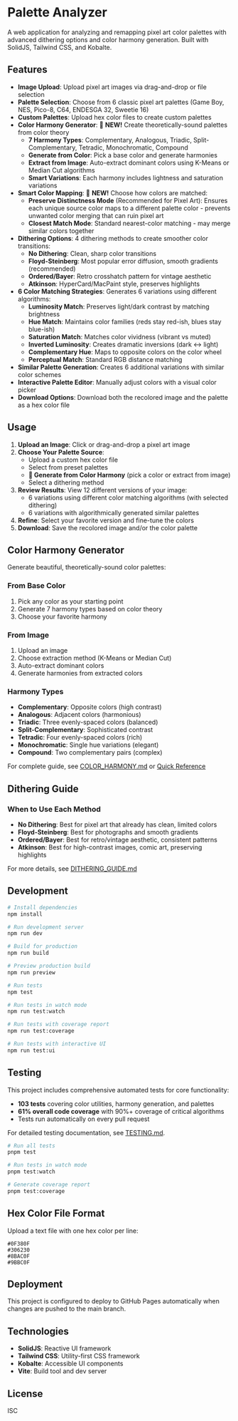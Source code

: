 # Palette Analyzer

A web application for analyzing and remapping pixel art color palettes with advanced dithering options and color harmony generation. Built with SolidJS, Tailwind CSS, and Kobalte.

## Features

- **Image Upload**: Upload pixel art images via drag-and-drop or file selection
- **Palette Selection**: Choose from 6 classic pixel art palettes (Game Boy, NES, Pico-8, C64, ENDESGA 32, Sweetie 16)
- **Custom Palettes**: Upload hex color files to create custom palettes
- **Color Harmony Generator**: 🎨 **NEW!** Create theoretically-sound palettes from color theory
  - **7 Harmony Types**: Complementary, Analogous, Triadic, Split-Complementary, Tetradic, Monochromatic, Compound
  - **Generate from Color**: Pick a base color and generate harmonies
  - **Extract from Image**: Auto-extract dominant colors using K-Means or Median Cut algorithms
  - **Smart Variations**: Each harmony includes lightness and saturation variations
- **Smart Color Mapping**: 🎨 **NEW!** Choose how colors are matched:
  - **Preserve Distinctness Mode** (Recommended for Pixel Art): Ensures each unique source color maps to a different palette color - prevents unwanted color merging that can ruin pixel art
  - **Closest Match Mode**: Standard nearest-color matching - may merge similar colors together
- **Dithering Options**: 4 dithering methods to create smoother color transitions:
  - **No Dithering**: Clean, sharp color transitions
  - **Floyd-Steinberg**: Most popular error diffusion, smooth gradients (recommended)
  - **Ordered/Bayer**: Retro crosshatch pattern for vintage aesthetic
  - **Atkinson**: HyperCard/MacPaint style, preserves highlights
- **6 Color Matching Strategies**: Generates 6 variations using different algorithms:
  - **Luminosity Match**: Preserves light/dark contrast by matching brightness
  - **Hue Match**: Maintains color families (reds stay red-ish, blues stay blue-ish)
  - **Saturation Match**: Matches color vividness (vibrant vs muted)
  - **Inverted Luminosity**: Creates dramatic inversions (dark ↔ light)
  - **Complementary Hue**: Maps to opposite colors on the color wheel
  - **Perceptual Match**: Standard RGB distance matching
- **Similar Palette Generation**: Creates 6 additional variations with similar color schemes
- **Interactive Palette Editor**: Manually adjust colors with a visual color picker
- **Download Options**: Download both the recolored image and the palette as a hex color file

## Usage

1. **Upload an Image**: Click or drag-and-drop a pixel art image
2. **Choose Your Palette Source**:
   - Upload a custom hex color file
   - Select from preset palettes
   - **🎨 Generate from Color Harmony** (pick a color or extract from image)
   - Select a dithering method
3. **Review Results**: View 12 different versions of your image:
   - 6 variations using different color matching algorithms (with selected dithering)
   - 6 variations with algorithmically generated similar palettes
4. **Refine**: Select your favorite version and fine-tune the colors
5. **Download**: Save the recolored image and/or the color palette

## Color Harmony Generator

Generate beautiful, theoretically-sound color palettes:

### From Base Color
1. Pick any color as your starting point
2. Generate 7 harmony types based on color theory
3. Choose your favorite harmony

### From Image
1. Upload an image
2. Choose extraction method (K-Means or Median Cut)
3. Auto-extract dominant colors
4. Generate harmonies from extracted colors

### Harmony Types
- **Complementary**: Opposite colors (high contrast)
- **Analogous**: Adjacent colors (harmonious)
- **Triadic**: Three evenly-spaced colors (balanced)
- **Split-Complementary**: Sophisticated contrast
- **Tetradic**: Four evenly-spaced colors (rich)
- **Monochromatic**: Single hue variations (elegant)
- **Compound**: Two complementary pairs (complex)

For complete guide, see [COLOR_HARMONY.md](COLOR_HARMONY.md) or [Quick Reference](COLOR_HARMONY_QUICK_REF.md)

## Dithering Guide

### When to Use Each Method

- **No Dithering**: Best for pixel art that already has clean, limited colors
- **Floyd-Steinberg**: Best for photographs and smooth gradients
- **Ordered/Bayer**: Best for retro/vintage aesthetic, consistent patterns
- **Atkinson**: Best for high-contrast images, comic art, preserving highlights

For more details, see [DITHERING_GUIDE.md](DITHERING_GUIDE.md)

## Development

```bash
# Install dependencies
npm install

# Run development server
npm run dev

# Build for production
npm run build

# Preview production build
npm run preview

# Run tests
npm test

# Run tests in watch mode
npm run test:watch

# Run tests with coverage report
npm run test:coverage

# Run tests with interactive UI
npm run test:ui
```

## Testing

This project includes comprehensive automated tests for core functionality:
- **103 tests** covering color utilities, harmony generation, and palettes
- **61% overall code coverage** with 90%+ coverage of critical algorithms
- Tests run automatically on every pull request

For detailed testing documentation, see [TESTING.md](TESTING.md).

```bash
# Run all tests
pnpm test

# Run tests in watch mode
pnpm test:watch

# Generate coverage report
pnpm test:coverage
```

## Hex Color File Format

Upload a text file with one hex color per line:

```
#0F380F
#306230
#8BAC0F
#9BBC0F
```

## Deployment

This project is configured to deploy to GitHub Pages automatically when changes are pushed to the main branch.

## Technologies

- **SolidJS**: Reactive UI framework
- **Tailwind CSS**: Utility-first CSS framework
- **Kobalte**: Accessible UI components
- **Vite**: Build tool and dev server

## License

ISC
